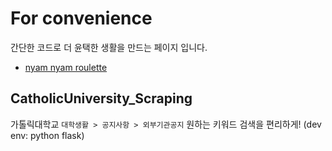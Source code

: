 
# For convenience
간단한 코드로 더 윤택한 생활을 만드는 페이지 입니다.

- [nyam nyam roulette](https://zkvlkat.github.io/toy_proj/nyam/menu.html)

## CatholicUniversity_Scraping
가톨릭대학교 `대학생활 > 공지사항 > 외부기관공지` 원하는 키워드 검색을 편리하게! (dev env: python flask)
